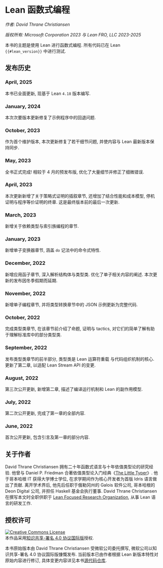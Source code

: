 <!--
# Functional Programming in Lean
-->

# Lean 函数式编程

*作者: David Thrane Christiansen*

*版权所有: Microsoft Corporation 2023 与 Lean FRO, LLC 2023-2025*



<!--
This is a free book on using Lean as a programming language. All code samples are tested with Lean release `{{#lean_version}}`.
-->

本书的主题是使用 Lean 进行函数式编程. 所有代码已在 Lean `{{#lean_version}}` 中进行测试.

## 发布历史

### April, 2025

<!--
The book has been extensively updated and now describes Lean version 4.18.
-->

本书已全面更新, 现基于 Lean `4.18` 版本编写.

### January, 2024

<!--
This is a minor bugfix release that fixes a regression in an example program.
-->

本次次要版本更新修复了示例程序中的回退问题.

### October, 2023

<!--
In this first maintenance release, a number of smaller issues were fixed and the text was brought up to date with the latest release of Lean.
-->

作为首个维护版本, 本次更新修复了若干细节问题, 并使内容与 Lean 最新版本保持同步.

### May, 2023

<!--
The book is now complete! Compared to the April pre-release, many small details have been improved and minor mistakes have been fixed.
-->

全书正式完成!
相较于 4 月的预发布版, 优化了大量细节并修正了细微错误.

### April, 2023

<!--
This release adds an interlude on writing proofs with tactics as well as a final chapter that combines discussion of performance and cost models with proofs of termination and program equivalence.
This is the last release prior to the final release.
-->

本次更新新增了关于策略式证明的插叙章节, 还增加了结合性能和成本模型, 停机证明与程序等价证明的终章.
这是最终版本前的最后一次更新.

### March, 2023

<!--
This release adds a chapter on programming with dependent types and indexed families.
-->

新增关于依赖类型与索引族编程的章节.

### January, 2023

<!--
This release adds a chapter on monad transformers that includes a description of the imperative features that are available in `do`-notation.
-->

新增单子变换器章节, 涵盖 `do` 记法中的命令式特性.

### December, 2022

<!--
This release adds a chapter on applicative functors that additionally describes structures and type classes in more detail.
This is accompanied with improvements to the description of monads.
The December 2022 release was delayed until January 2023 due to winter holidays.
-->

新增应用函子章节, 深入解析结构体与类型类.
优化了单子相关内容的阐述.
本次更新的发布因冬季假期而延期.

### November, 2022

<!--
This release adds a chapter on programming with monads. Additionally, the example of using JSON in the coercions section has been updated to include the complete code.
-->

新增单子编程章节, 并将类型转换章节中的 JSON 示例更新为完整代码.

### October, 2022

<!--
This release completes the chapter on type classes. In addition, a short interlude introducing propositions, proofs, and tactics has been added just before the chapter on type classes, because a small amount of familiarity with the concepts helps to understand some of the standard library type classes.
-->

完成类型类章节, 在该章节前介绍了命题, 证明与 tactics, 对它们的简单了解有助于理解标准库中的部分类型类.

### September, 2022

<!--
This release adds the first half of a chapter on type classes, which are Lean's mechanism for overloading operators and an important means of organizing code and structuring libraries. Additionally, the second chapter has been updated to account for changes in Lean's stream API.
-->

发布类型类章节的前半部分, 类型类是 Lean 运算符重载 与代码组织机制的核心.
更新了第二章, 以适配 Lean Stream API 的变更.

### August, 2022

<!--
This third public release adds a second chapter, which describes compiling and running programs along with Lean's model for side effects.
-->

第三次公开更新, 新增第二章, 描述了编译运行机制和 Lean 的副作用模型.

### July, 2022

<!--
The second public release completes the first chapter.
-->

第二次公开更新, 完成了第一章的全部内容.

### June, 2022

<!--
This was the first public release, consisting of an introduction and part of the first chapter.
-->

首次公开更新, 包含引言及第一章的部分内容.

## 关于作者

<!--
David Thrane Christiansen has been using functional languages for twenty years, and dependent types for ten.
Together with Daniel P. Friedman, he wrote [_The Little Typer_](https://thelittletyper.com/), an introduction to the key ideas of dependent type theory.
He has a Ph.D. from the IT University of Copenhagen.
During his studies, he was a major contributor to the first version of the Idris language.
Since leaving academia, he has worked as a software developer at Galois in Portland, Oregon and Deon Digital in Copenhagen, Denmark, and he was the Executive Director of the Haskell Foundation.
At the time of writing, he is employed at the [Lean Focused Research Organization](https://lean-fro.org) working full-time on Lean.
-->

David Thrane Christiansen 拥有二十年函数式语言与十年依值类型论的研究经验.
他曾与 Daniel P. Friedman 合著依值类型论入门经典《[The Little Typer](https://thelittletyper.com/)》.
他于哥本哈根 IT 获得大学博士学位, 在求学期间作为核心开发者为首版 Idris 语言做出了贡献.
离开学术界后, 他先后任职于俄勒冈州的 Galois 软件公司, 哥本哈根的 Deon Digital 公司, 并担任 Haskell 基金会执行董事.
David Thrane Christiansen 在撰写本文时全职供职于 [Lean Focused Research Organization](https://lean-fro.org), 从事 Lean 语言的研发工作.

## 授权许可

<!--
<a rel="license" href="http://creativecommons.org/licenses/by/4.0/"><img alt="Creative Commons License" style="border-width:0" src="https://i.creativecommons.org/l/by/4.0/88x31.png" /></a><br />This work is licensed under a <a rel="license" href="http://creativecommons.org/licenses/by/4.0/">Creative Commons Attribution 4.0 International License</a>.
-->

<a rel="license" href="http://creativecommons.org/licenses/by/4.0/"><img alt="Creative Commons License" style="border-width:0" src="https://i.creativecommons.org/l/by/4.0/88x31.png" /></a><br />本作品采用<a rel="license" href="http://creativecommons.org/licenses/by/4.0/">知识共享-署名 4.0 协议国际版</a>授权.

<!--
The original version of the book was written by David Thrane Christiansen on contract to Microsoft Corporation, who generously released it under a Creative Commons Attribution 4.0 International License.
The current version has been modified by the author from the original version to account for changes in newer versions of Lean.
A detailed account of the changes can be found in the book's [source code repository](https://github.com/leanprover/fp-lean/).
-->

本书原始版本由 David Thrane Christiansen 受微软公司委托撰写, 微软公司以知识共享-署名 4.0 协议国际版慷慨发布.
当前版本已由作者根据 Lean 新版本特性对原始内容进行修订, 具体变更内容详见本书[源代码仓库](https://github.com/leanprover/fp-lean/).
